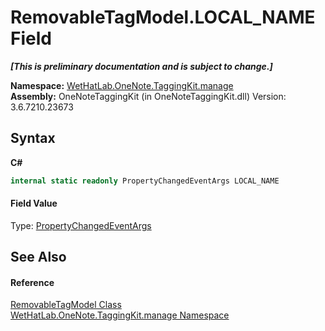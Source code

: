 # RemovableTagModel.LOCAL_NAME Field
 _**\[This is preliminary documentation and is subject to change.\]**_

**Namespace:**&nbsp;<a href="6c09c3a7-2ecd-33d5-2ed0-acefd996500f.md">WetHatLab.OneNote.TaggingKit.manage</a><br />**Assembly:**&nbsp;OneNoteTaggingKit (in OneNoteTaggingKit.dll) Version: 3.6.7210.23673

## Syntax

**C#**<br />
``` C#
internal static readonly PropertyChangedEventArgs LOCAL_NAME
```


#### Field Value
Type: <a href="http://msdn2.microsoft.com/en-us/library/za55yc6t" target="_blank">PropertyChangedEventArgs</a>

## See Also


#### Reference
<a href="32406c1b-ec12-fbca-fbfd-c21c82c436eb.md">RemovableTagModel Class</a><br /><a href="6c09c3a7-2ecd-33d5-2ed0-acefd996500f.md">WetHatLab.OneNote.TaggingKit.manage Namespace</a><br />